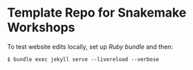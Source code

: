# Template Repo for Snakemake Workshops

To test website edits locally, set up *Ruby bundle* and then:

~~~
$ bundle exec jekyll serve --livereload --verbose
~~~
